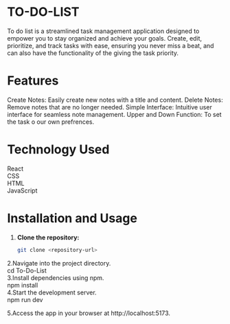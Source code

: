 # TO-DO-LIST

To do list is a streamlined task management application designed to empower you to stay organized and achieve your goals.  Create, edit, prioritize, and track tasks with ease, ensuring you never miss a beat, and can also have the functionality of the giving the task priority.

# Features

Create Notes: Easily create new notes with a title and content.
Delete Notes: Remove notes that are no longer needed.
Simple Interface: Intuitive user interface for seamless note management.
Upper and Down Function: To set the task o our own prefrences.

# Technology Used
React   
CSS    
HTML     
JavaScript    

# Installation and Usage

1. **Clone the repository:**
   ```sh
   git clone <repository-url>

2.Navigate into the project directory.   
   cd To-Do-List      
3.Install dependencies using npm.     
   npm install            
4.Start the development server.           
   npm run dev             

5.Access the app in your browser at http://localhost:5173.

